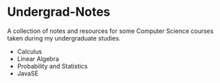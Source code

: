 # Undergrad-Notes
A collection of notes and resources for some Computer Science courses taken during my undergraduate studies.



- Calculus
- Linear Algebra
- Probability and Statistics
- JavaSE



